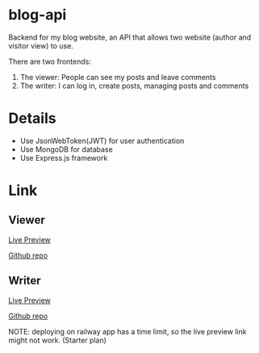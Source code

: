 # blog-api
Backend for my blog website, an API that allows two website (author and visitor view) to use.

There are two frontends:
1. The viewer: People can see my posts and leave comments
2. The writer: I can log in, create posts, managing posts and comments
# Details
- Use JsonWebToken(JWT) for user authentication
- Use MongoDB for database
- Use Express.js framework
# Link
## Viewer
[Live Preview](#)

[Github repo](#)
## Writer
[Live Preview](#)

[Github repo](#)

NOTE: deploying on railway app has a time limit, so the live preview link might not work. (Starter plan)